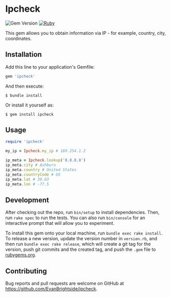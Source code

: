 # Ipcheck

![Gem Version](https://img.shields.io/gem/v/ipcheck)
[![Ruby](https://github.com/EvanBrightside/ipcheck/actions/workflows/main.yml/badge.svg)](https://github.com/EvanBrightside/ipcheck/actions/workflows/main.yml)

This gem allows you to obtain information via IP - for example, country, city, coordinates.

## Installation

Add this line to your application's Gemfile:

```ruby
gem 'ipcheck'
```

And then execute:

    $ bundle install

Or install it yourself as:

    $ gem install ipcheck

## Usage

```ruby
require 'ipcheck'

my_ip = Ipcheck.my_ip # 169.254.1.2

ip_meta = Ipcheck.lookup('8.8.8.8')
ip_meta.city # Ashburn
ip_meta.country # United States
ip_meta.countryCode # US
ip_meta.lat # 39.03
ip_meta.lon # -77.5
```

## Development

After checking out the repo, run `bin/setup` to install dependencies. Then, run `rake spec` to run the tests. You can also run `bin/console` for an interactive prompt that will allow you to experiment.

To install this gem onto your local machine, run `bundle exec rake install`. To release a new version, update the version number in `version.rb`, and then run `bundle exec rake release`, which will create a git tag for the version, push git commits and the created tag, and push the `.gem` file to [rubygems.org](https://rubygems.org).

## Contributing

Bug reports and pull requests are welcome on GitHub at https://github.com/EvanBrightside/ipcheck.

